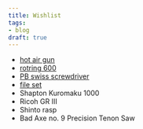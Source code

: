 ```yaml
---
title: Wishlist
tags:
- blog
draft: true
---
```


- [hot air gun](https://www.sculesiechipamente.ro/pistol-aer-cald-1800w-utilizare-ind-d26411-y/?gQT=1)
- [rotring 600](https://www.youtube.com/watch?v=Q5jIZIZ_HMo)
- [PB swiss screwdriver](https://www.pbswisstools.com/en/tools/quality-hand-tools/screwdrivers/product/pb-8510-r-100)
- [file set](https://www.amazon.co.jp/-/en/ENGINEER-TFS-07-Engineer-Precision-Exclusive/dp/B07112YT17?crid=2RXSS0YDXGAEF&s=diy&sprefix=engineer%2Bfile%2Bse%2Cdiy%2C233&sr=1-2&th=1)
- Shapton Kuromaku 1000
- Ricoh GR III
- Shinto rasp
- Bad Axe no. 9 Precision Tenon Saw
